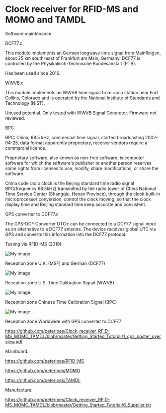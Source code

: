 ﻿# Clock receiver for RFID-MS and MOMO and TAMDL
Software maintenance

DCF77.c

This module implements an German longwave time signal from Mainflingen,
about 25 km south-east of Frankfurt am Main, Germany.
DCF77 is controlled by the Physikalisch-Technische Bundesanstalt (PTB).

Has been used since 2016.

WWVB.c

This module implements an WWVB time signal from radio station near Fort Collins,
Colorado and is operated by the National Institute of Standards and Technology (NIST).

Unused potential. Only tested with WWVB Signal Generator. Firmware not reviewed. 

BPC

BPC: China, 68.5 kHz, commercial time signal, started broadcasting 2002-04-25,
data format apparently proprietary, receiver vendors require a commercial licence. 

Proprietary software, also known as non-free software, is computer software
for which the software's publisher or another person reserves some rights
from licenses to use, modify, share modifications, or share the software.

China code radio clock is the Beijing standard time radio signal BPC(frequency 68.5kHz)
transmitted by the radio tower of China National Time Service Center (Shangqiu, Henan Province),
through the clock built-in microprocessor conversion, control the clock moving,
so that the clock display time and Beijing standard time keep accurate and consistent.


GPS converter to DCF77.c

The GPS-DCF Converter UTC± can be connected to a DCF77 signal input as an alternative to a DCF77 antenna.
The device receives global UTC via GPS and converts this information into the DCF77 protocol.

Testing via RFID-MS (2019).

![My image](https://github.com/peterloes/clock_receiver/blob/master/Getting_Started_Tutorial/4_dcf77_range.jpg)

Reception zone U.K. (MSF) and German (DCF77) 

![My image](https://github.com/peterloes/clock_receiver/blob/master/Getting_Started_Tutorial/5_wwvb_range.jpg)

Reception zone U.S. Time Calibration Signal (WWVB)

![My image](https://github.com/peterloes/clock_receiver/blob/master/Getting_Started_Tutorial/7_bpc_range.jpg)

Reception zone Chinese Time Calibration Signal (BPC)

![My image](https://github.com/peterloes/clock_receiver/blob/master/Getting_Started_Tutorial/1_gps_converter_dcf77.jpg)

Reception zone Worldwide with GPS converter to DCF77

https://github.com/peterloes/Clock_receiver_RFID-MS_MOMO_TAMDL/blob/master/Getting_Started_Tutorial/1_gps_poster_overview.pdf

Mainboard:

https://github.com/peterloes/RFID-MS

https://github.com/peterloes/MOMO

https://github.com/peterloes/TAMDL

Manufacture:

https://github.com/peterloes/Clock_receiver_RFID-MS_MOMO_TAMDL/blob/master/Getting_Started_Tutorial/6_Supplier.txt
